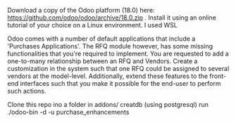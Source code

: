Download a copy of the Odoo platform (18.0) here: https://github.com/odoo/odoo/archive/18.0.zip . Install it using an online tutorial of your choice on a Linux environment. 
I used WSL

Odoo comes with a number of default applications that include a 'Purchases Applications'. The RFQ module however, has some missing functionalities that you're required to implement. You are requested to add a one-to-many relationship between an RFQ and Vendors. Create a customization in the system such that one RFQ could be assigned to several vendors at the model-level. 
Additionally, extend these features to the front-end interfaces such that you make it possible for the end-user to perform such actions.

Clone this repo ino a folder in addons/
creatdb <name of db> (using postgresql)
run ./odoo-bin -d <yourdb> -u purchase_enhancements
